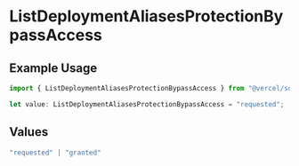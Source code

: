# ListDeploymentAliasesProtectionBypassAccess

## Example Usage

```typescript
import { ListDeploymentAliasesProtectionBypassAccess } from "@vercel/sdk/models/operations/listdeploymentaliases.js";

let value: ListDeploymentAliasesProtectionBypassAccess = "requested";
```

## Values

```typescript
"requested" | "granted"
```